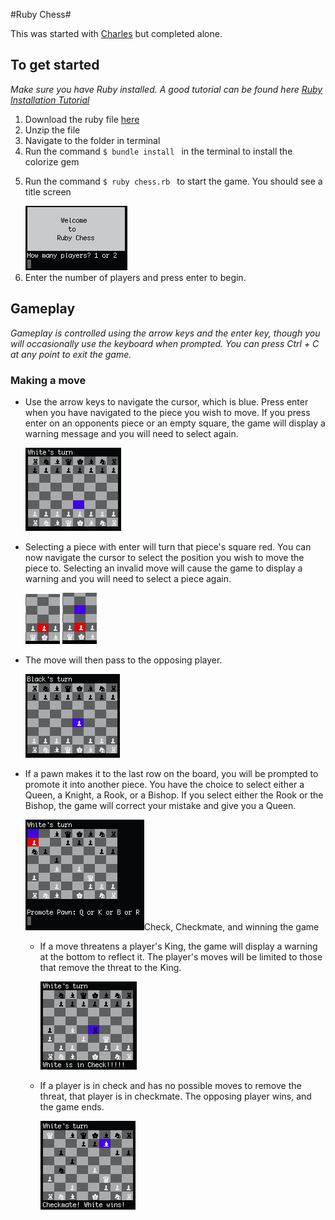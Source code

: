 #Ruby Chess#

This was started with [Charles](https://github.com/ckuang) but completed alone.

## To get started
  <p>
    <em>Make sure you have Ruby installed. A good tutorial can be found here <a href="http://installrails.com/steps">Ruby Installation Tutorial</a></em>
  </p>
  <ol>
    <li>Download the ruby file <a href="chess.zip">here</a></li>
    <li>Unzip the file</li>
    <li>Navigate to the folder in terminal</li>
    <li>Run the command <code>$ bundle install </code> in the terminal to install the colorize gem</li>
    <li>
      <p>
        Run the command <code>$ ruby chess.rb </code> to start the game.  You should see a title screen
      </p>
      <img src="assets/images/welcome_screen.png" />
    </li>
    <li>Enter the number of players and press enter to begin.</li>
  </ol>

## Gameplay
<p>
  <em>Gameplay is controlled using the arrow keys and the enter key, though you will occasionally use the keyboard when prompted. You can press Ctrl + C at any point to exit the game.</em>
</p>

### Making a move
<ul>
  <li>
    <p>
      Use the arrow keys to navigate the cursor, which is blue.  Press enter when you have navigated to the piece you wish to move.  If you press enter on an opponents piece or an empty square, the game will display a warning message and you will need to select again.
    </p>
    <img src="assets/images/select_move_1.png" />
  </li>
  <li>
    <p>
      Selecting a piece with enter will turn that piece's square red.  You can now navigate the cursor to select the position you wish to move the piece to.  Selecting an invalid move will cause the game to display a warning and you will need to select a piece again.
    </p>
    <img src="assets/images/select_move_2a.png" />
    <img src="assets/images/select_move_2b.png" />
  </li>
  <li>
    <p>
      The move will then pass to the opposing player.
    </p>
    <img src="assets/images/select_move_3.png" />
  </li>
  <li>
    <p>
      If a pawn makes it to the last row on the board, you will be prompted to promote it into another piece.  You have the choice to select either a Queen, a Knight, a Rook, or a Bishop.  If you select either the Rook or the Bishop, the game will correct your mistake and give you a Queen.
    </p>
    <img src="assets/images/promotion.png" alt="$ />
  </li>
</ul>

### Check, Checkmate, and winning the game
<ul>
  <li>
    <p>
      If a move threatens a player's King, the game will display a warning at the bottom to reflect it.  The player's moves will be limited to those that remove the threat to the King.
    </p>
    <img src="assets/images/check.png" />
  </li>
  <li>
    <p>
      If a player is in check and has no possible moves to remove the threat, that player is in checkmate.  The opposing player wins, and the game ends.
    </p>
    <img src="assets/images/check_mate.png" />
  </li>
</ul>
